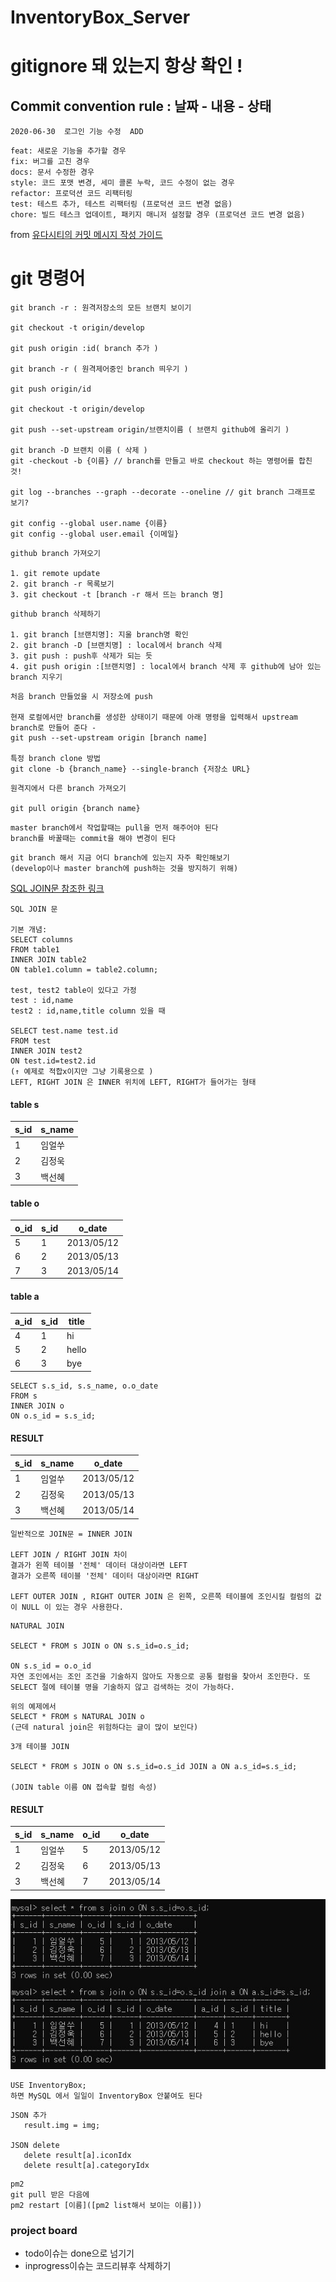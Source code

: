 # InventoryBox_Server

# gitignore 돼 있는지 항상 확인 !


## Commit convention rule : 날짜 - 내용 - 상태

```
2020-06-30  로그인 기능 수정  ADD
```

```
feat: 새로운 기능을 추가할 경우
fix: 버그를 고친 경우
docs: 문서 수정한 경우
style: 코드 포맷 변경, 세미 콜론 누락, 코드 수정이 없는 경우
refactor: 프로덕션 코드 리팩터링
test: 테스트 추가, 테스트 리팩터링 (프로덕션 코드 변경 없음)
chore: 빌드 테스크 업데이트, 패키지 매니저 설정할 경우 (프로덕션 코드 변경 없음)
```
from [유다시티의 커밋 메시지 작성 가이드](https://udacity.github.io/git-styleguide/)


# git 명령어

```
git branch -r : 원격저장소의 모든 브랜치 보이기

git checkout -t origin/develop

git push origin :id( branch 추가 )

git branch -r ( 원격제어중인 branch 띄우기 )

git push origin/id 

git checkout -t origin/develop

git push --set-upstream origin/브랜치이름 ( 브랜치 github에 올리기 )

git branch -D 브랜치 이름 ( 삭제 )
git -checkout -b {이름} // branch를 만들고 바로 checkout 하는 명령어를 합친 것!

git log --branches --graph --decorate --oneline // git branch 그래프로 보기?

git config --global user.name {이름}
git config --global user.email {이메일} 
```

```
github branch 가져오기

1. git remote update
2. git branch -r 목록보기
3. git checkout -t [branch -r 해서 뜨는 branch 명]
```

```
github branch 삭제하기

1. git branch [브랜치명]: 지울 branch명 확인
2. git branch -D [브랜치명] : local에서 branch 삭제
3. git push : push후 삭제가 되는 듯
4. git push origin :[브랜치명] : local에서 branch 삭제 후 github에 남아 있는 branch 지우기
```

```
처음 branch 만들었을 시 저장소에 push

현재 로컬에서만 branch를 생성한 상태이기 때문에 아래 명령을 입력해서 upstream branch로 만들어 준다 -
git push --set-upstream origin [branch name]

특정 branch clone 방법
git clone -b {branch_name} --single-branch {저장소 URL}
```

```
원격지에서 다른 branch 가져오기

git pull origin {branch name}

```

```
master branch에서 작업할때는 pull을 먼저 해주어야 된다
branch를 바꿀때는 commit을 해야 변경이 된다
```

```
git branch 해서 지금 어디 branch에 있는지 자주 확인해보기
(develop이나 master branch에 push하는 것을 방지하기 위해)
```


[SQL JOIN문 참조한 링크](https://www.techonthenet.com/mysql/joins.php#:~:text=MySQL%20JOINS%20are%20used%20to,or%20sometimes%20called%20LEFT%20JOIN)
```
SQL JOIN 문

기본 개념:
SELECT columns
FROM table1 
INNER JOIN table2
ON table1.column = table2.column;

test, test2 table이 있다고 가정
test : id,name
test2 : id,name,title column 있을 때

SELECT test.name test.id
FROM test
INNER JOIN test2
ON test.id=test2.id
(↑ 예제로 적합x이지만 그냥 기록용으로 )
LEFT, RIGHT JOIN 은 INNER 위치에 LEFT, RIGHT가 들어가는 형태

```
#### table s

| s_id | s_name | 
| ------ | ---- | 
| 1 | 임얼쑤 | 
| 2 | 김정욱 |
|3 | 백선혜|

#### table o

| o_id | s_id | o_date      |
| ------ | ------- | --------- |
| 5 | 1| 2013/05/12|
| 6 | 2 | 2013/05/13|
|7|3|2013/05/14|

#### table a

| a_id | s_id | title| 
| ------ | ------- | ---- |
| 4 | 1|hi |
| 5 | 2 |hello |
|6|3|bye|

```
SELECT s.s_id, s.s_name, o.o_date
FROM s
INNER JOIN o
ON o.s_id = s.s_id;
```

#### RESULT

| s_id | s_name | o_date      |
| ------ | ------- | --------- |
| 1 | 임얼쑤| 2013/05/12|
| 2 | 김정욱 | 2013/05/13|
|3|백선혜|2013/05/14|


```
일반적으로 JOIN문 = INNER JOIN

LEFT JOIN / RIGHT JOIN 차이
결과가 왼쪽 테이블 '전체' 데이터 대상이라면 LEFT
결과가 오른쪽 테이블 '전체' 데이터 대상이라면 RIGHT

LEFT OUTER JOIN , RIGHT OUTER JOIN 은 왼쪽, 오른쪽 테이블에 조인시킬 컬럼의 값이 NULL 이 있는 경우 사용한다.

```

```
NATURAL JOIN

SELECT * FROM s JOIN o ON s.s_id=o.s_id;

ON s.s_id = o.o_id
자연 조인에서는 조인 조건을 기술하지 않아도 자동으로 공통 컬럼을 찾아서 조인한다. 또 SELECT 절에 테이블 명을 기술하지 않고 검색하는 것이 가능하다.

```

```
위의 예제에서
SELECT * FROM s NATURAL JOIN o
(근데 natural join은 위험하다는 글이 많이 보인다)
```

```
3개 테이블 JOIN

SELECT * FROM s JOIN o ON s.s_id=o.s_id JOIN a ON a.s_id=s.s_id;

(JOIN table 이름 ON 접속할 컬럼 속성)
```

#### RESULT

| s_id | s_name | o_id| o_date      |
| ------ | ------- | ---- |--------- |
| 1 | 임얼쑤|5 |2013/05/12|
| 2 | 김정욱 |6 |2013/05/13|
|3|백선혜|7 |2013/05/14|

![JOIN](https://github.com/AppJam-Test/test/blob/master/JOIN.JPG)

```
USE InventoryBox;
하면 MySQL 에서 일일이 InventoryBox 안붙여도 된다
```

```
JSON 추가
   result.img = img;

JSON delete
   delete result[a].iconIdx
   delete result[a].categoryIdx
```

```
pm2
git pull 받은 다음에
pm2 restart [이름]([pm2 list해서 보이는 이름]))
```



### project board
* todo이슈는 done으로 넘기기
* inprogress이슈는 코드리뷰후 삭제하기
